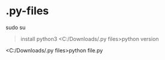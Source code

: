 # .py-files
<blockqoute>sudo su<blockquote>install python3
<blockqoute><C:/Downloads/.py files>python version</blockquote>
<blockqoute><C:/Downloads/.py files>python file.py</blockquote>
